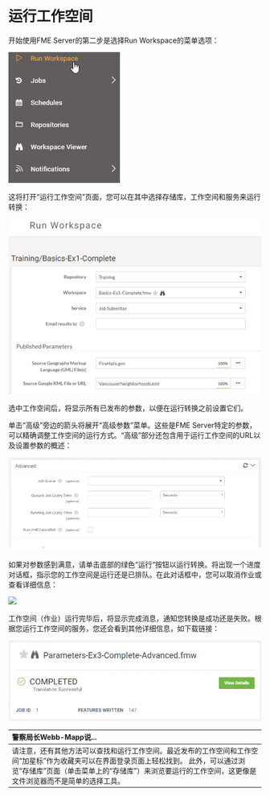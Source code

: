 # 运行工作空间

开始使用FME Server的第二步是选择Run Workspace的菜单选项：

![](../.gitbook/assets/img1.024.manageworkspaces.png)

这将打开“运行工作空间”页面，您可以在其中选择存储库，工作空间和服务来运行转换：

![](../.gitbook/assets/img1.025.runworkspace.png)

选中工作空间后，将显示所有已发布的参数，以便在运行转换之前设置它们。

单击“高级”旁边的箭头将展开“高级参数”菜单。这些是FME Server特定的参数，可以精确调整工作空间的运行方式。“高级”部分还包含用于运行工作空间的URL以及设置参数的概述：

![](../.gitbook/assets/img1.032.runworkspaceadv.png)

如果对参数感到满意，请单击底部的绿色“运行”按钮以运行转换。将出现一个进度对话框，指示您的工作空间是运行还是已排队。在此对话框中，您可以取消作业或查看详细信息：

![](https://github.com/xuhengxx/FMETraining-1/tree/f1cdae5373cf9425ee2d148732792713c9043d44/ServerAuthoring1Basics/Images/Img1.033.RunWorkspaceRunning.png?)

工作空间（作业）运行完毕后，将显示完成消息，通知您转换是成功还是失败。根据您运行工作空间的服务，您还会看到其他详细信息，如下载链接：

![](../.gitbook/assets/img1.034.runworkspacecomplete.png)

|  警察局长Webb-Mapp说... |
| :--- |
|  请注意，还有其他方法可以查找和运行工作空间。最近发布的工作空间和工作空间“加星标”作为收藏夹可以在界面登录页面上轻松找到。  此外，可以通过浏览“存储库”页面（单击菜单上的“存储库”）来浏览要运行的工作空间，这更像是文件浏览器而不是简单的选择工具。 |

